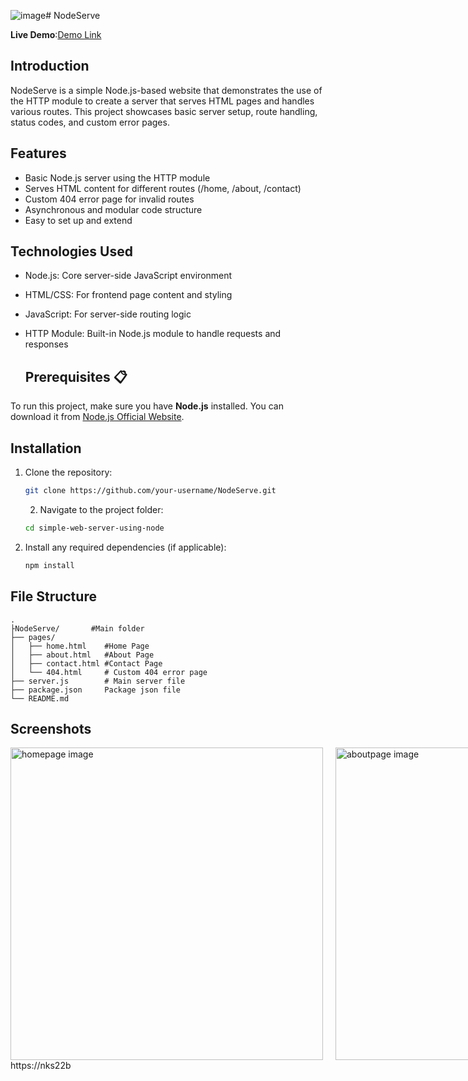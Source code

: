 ![image](https://github.com/user-attachments/assets/e8e37fa7-ca6f-4709-832b-c522b92fd2f2)# NodeServe

**Live Demo**:[Demo Link](https://nodeserver-gamma.vercel.app/)

## Introduction

NodeServe is a simple Node.js-based website that demonstrates the use of the HTTP module to create a server that serves HTML pages and handles various routes. This project showcases basic server setup, route handling, status codes, and custom error pages.

## Features

- Basic Node.js server using the HTTP module
- Serves HTML content for different routes (/home, /about, /contact)
- Custom 404 error page for invalid routes
- Asynchronous and modular code structure
- Easy to set up and extend

## Technologies Used

- Node.js: Core server-side JavaScript environment
- HTML/CSS: For frontend page content and styling
- JavaScript: For server-side routing logic
- HTTP Module: Built-in Node.js module to handle requests and responses

  ## Prerequisites 📋
To run this project, make sure you have **Node.js** installed. You can download it from [Node.js Official Website]( https://nodejs.org/).


  
## Installation 


1. Clone the repository:

   
    ```bash
    git clone https://github.com/your-username/NodeServe.git
    ```

    2. Navigate to the project folder:

    ```bash
    cd simple-web-server-using-node
    ```

3. Install any required dependencies (if applicable):

    ```bash
    npm install
    ```


## File Structure 

```plaintext
.
├NodeServe/       #Main folder
├── pages/
│   ├── home.html    #Home Page
│   ├── about.html   #About Page
│   ├── contact.html #Contact Page
│   └── 404.html     # Custom 404 error page
├── server.js        # Main server file
├── package.json     Package json file
└── README.md
```

## Screenshots

<div  style="display: flex; justify-content: space-evenly; gap: 20px;">
  <img src="https://github.com/user-attachments/assets/20feca21-df54-48a8-9a44-5f1812a6d144
" alt="homepage image" height="500px"/>
  <img src="https://github.com/user-attachments/assets/11f5db4a-7aa4-40cb-8983-e8c81e20e872
" alt="aboutpage image" height="500px" />
    <img src="https://github.com/user-attachments/assets/15bddb28-2af4-4675-883b-c15185346c06
" alt="coursepage image" height="500px" />
    <img src="https://github.com/user-attachments/assets/c9a3d3c3-15ad-4262-b2b5-70858350a70e
" alt="blogpage image" height="500px" />
    <img src="https://github.com/user-attachments/assets/a345b0fb-7076-4475-b2ad-b3e0c0284b0e
" alt="contactpage image" height="500px" />
</div>
https://nks22b




